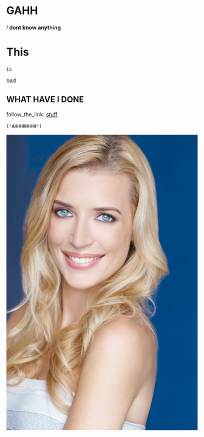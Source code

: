 # GAHH

*I* **dont know anything** 

# This

    is

bad

## WHAT HAVE I DONE

follow_the_link: [stuff](buzzfeed.com)

```python
(*AHHHHHHHH*)
```
![hi,whats up, hello](CP_178.jpg)